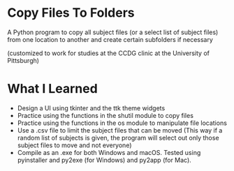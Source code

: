 # Copy Files To Folders
A Python program to copy all subject files (or a select list of subject files) from one location to another and create certain subfolders if necessary

(customized to work for studies at the CCDG clinic at the University of Pittsburgh)

# What I Learned
* Design a UI using tkinter and the ttk theme widgets
* Practice using the functions in the shutil module to copy files
* Practice using the functions in the os module to manipulate file locations 
* Use a .csv file to limit the subject files that can be moved (This way if a random list of subjects is given, the program will select out only those subject files to move and not everyone)
* Compile as an .exe for both Windows and macOS. Tested using pyinstaller and py2exe (for Windows) and py2app (for Mac).
